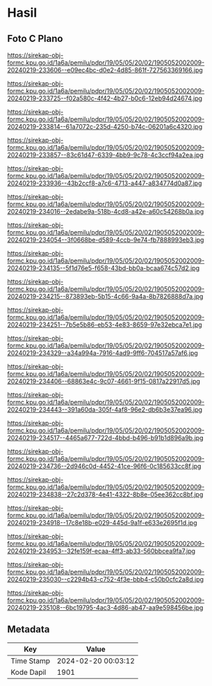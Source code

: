 # Hasil

## Foto C Plano

https://sirekap-obj-formc.kpu.go.id/1a6a/pemilu/pdpr/19/05/05/20/02/1905052002009-20240219-233606--e09ec4bc-d0e2-4d85-861f-727563369166.jpg

https://sirekap-obj-formc.kpu.go.id/1a6a/pemilu/pdpr/19/05/05/20/02/1905052002009-20240219-233725--f02a580c-4f42-4b27-b0c6-12eb94d24674.jpg

https://sirekap-obj-formc.kpu.go.id/1a6a/pemilu/pdpr/19/05/05/20/02/1905052002009-20240219-233814--61a7072c-235d-4250-b74c-06201a6c4320.jpg

https://sirekap-obj-formc.kpu.go.id/1a6a/pemilu/pdpr/19/05/05/20/02/1905052002009-20240219-233857--83c61d47-6339-4bb9-9c78-4c3ccf94a2ea.jpg

https://sirekap-obj-formc.kpu.go.id/1a6a/pemilu/pdpr/19/05/05/20/02/1905052002009-20240219-233936--43b2ccf8-a7c6-4713-a447-a834774d0a87.jpg

https://sirekap-obj-formc.kpu.go.id/1a6a/pemilu/pdpr/19/05/05/20/02/1905052002009-20240219-234016--2edabe9a-518b-4cd8-a42e-a60c54268b0a.jpg

https://sirekap-obj-formc.kpu.go.id/1a6a/pemilu/pdpr/19/05/05/20/02/1905052002009-20240219-234054--3f0668be-d589-4ccb-9e74-fb7888993eb3.jpg

https://sirekap-obj-formc.kpu.go.id/1a6a/pemilu/pdpr/19/05/05/20/02/1905052002009-20240219-234135--5f1d76e5-f658-43bd-bb0a-bcaa674c57d2.jpg

https://sirekap-obj-formc.kpu.go.id/1a6a/pemilu/pdpr/19/05/05/20/02/1905052002009-20240219-234215--873893eb-5b15-4c66-9a4a-8b7826888d7a.jpg

https://sirekap-obj-formc.kpu.go.id/1a6a/pemilu/pdpr/19/05/05/20/02/1905052002009-20240219-234251--7b5e5b86-eb53-4e83-8659-97e32ebca7e1.jpg

https://sirekap-obj-formc.kpu.go.id/1a6a/pemilu/pdpr/19/05/05/20/02/1905052002009-20240219-234329--a34a994a-7916-4ad9-9ff6-704517a57af6.jpg

https://sirekap-obj-formc.kpu.go.id/1a6a/pemilu/pdpr/19/05/05/20/02/1905052002009-20240219-234406--68863e4c-9c07-4661-9f15-0817a22917d5.jpg

https://sirekap-obj-formc.kpu.go.id/1a6a/pemilu/pdpr/19/05/05/20/02/1905052002009-20240219-234443--391a60da-305f-4af8-96e2-db6b3e37ea96.jpg

https://sirekap-obj-formc.kpu.go.id/1a6a/pemilu/pdpr/19/05/05/20/02/1905052002009-20240219-234517--4465a677-722d-4bbd-b496-b91b1d896a9b.jpg

https://sirekap-obj-formc.kpu.go.id/1a6a/pemilu/pdpr/19/05/05/20/02/1905052002009-20240219-234736--2d946c0d-4452-41ce-96f6-0c185633cc8f.jpg

https://sirekap-obj-formc.kpu.go.id/1a6a/pemilu/pdpr/19/05/05/20/02/1905052002009-20240219-234838--27c2d378-4e41-4322-8b8e-05ee362cc8bf.jpg

https://sirekap-obj-formc.kpu.go.id/1a6a/pemilu/pdpr/19/05/05/20/02/1905052002009-20240219-234918--17c8e18b-e029-445d-9a1f-e633e2695f1d.jpg

https://sirekap-obj-formc.kpu.go.id/1a6a/pemilu/pdpr/19/05/05/20/02/1905052002009-20240219-234953--32fe159f-ecaa-4ff3-ab33-560bbcea9fa7.jpg

https://sirekap-obj-formc.kpu.go.id/1a6a/pemilu/pdpr/19/05/05/20/02/1905052002009-20240219-235030--c2294b43-c752-4f3e-bbb4-c50b0cfc2a8d.jpg

https://sirekap-obj-formc.kpu.go.id/1a6a/pemilu/pdpr/19/05/05/20/02/1905052002009-20240219-235108--6bc19795-4ac3-4d86-ab47-aa9e598456be.jpg


## Metadata

| Key        | Value               |
| ---------- | ------------------- |
| Time Stamp | 2024-02-20 00:03:12 |
| Kode Dapil | 1901                |



